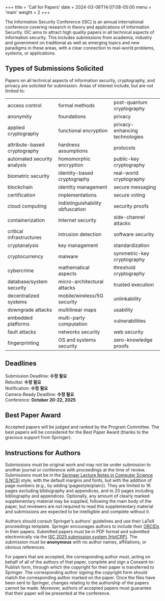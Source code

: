 +++
title = 'Call for Papers'
date = 2024-03-06T14:07:08-05:00
menu = 'main'
weight = 2
+++

The Information Security Conference (ISC) is an annual international conference covering research in theory and applications of Information Security. ISC aims to attract high quality papers in all technical aspects of information security. This includes submissions from academia, industry and government on traditional as well as emerging topics and new paradigms in these areas, with a clear connection to real-world problems, systems, or applications.

## Types of Submissions Solicited

Papers on all technical aspects of information security, cryptography, and privacy are solicited for submission. Areas of interest include, but are not limited to:

|                              |                                  |                                |
| :--------------------------- | :------------------------------- | :----------------------------- |
| access control               | formal methods                   | post-quantum cryptography      |
| anonymity                    | foundations                      | privacy                        |
| applied cryptography         | functional encryption            | privacy-enhancing technologies |
| attribute-based cryptography | hardness assumptions             | protocols                      |
| automated security analysis  | homomorphic encryption           | public-key cryptography        |
| biometric security           | identity-based cryptography      | real-world cryptography        |
| blockchain                   | identity management              | secure messaging               |
| certification                | implementations                  | secure voting                  |
| cloud computing              | indistinguishability obfuscation | security proofs                |
| containerization             | Internet security                | side-channel attacks           |
| critical infrastructures     | intrusion detection              | software security              |
| cryptanalysis                | key management                   | standardization                |
| cryptocurrency               | malware                          | symmetric-key cryptography     |
| cybercrime                   | mathematical aspects             | threshold cryptography         |
| database/system security     | micro-architectural attacks      | trusted execution              |
| decentralized systems        | mobile/wireless/5G security      | unlinkability                  |
| downgrade attacks            | multilinear maps                 | usability                      |
| embedded platforms           | multi-party computation          | vulnerabilities                |
| fault attacks                | networks security                | web security                   |
| fingerprinting               | OS and systems security          | zero-knowledge proofs          |

## Deadlines

Submission Deadline: **수정 필요**\
Rebuttal: **수정 필요**\
Notification: **수정 필요**\
Camera-Ready Deadline: **수정 필요**\
Conference: **October 20-22, 2025**

## Best Paper Award

Accepted papers will be judged and ranked by the Program Committee. The best papers will be considered for the Best Paper Award (thanks to the gracious support from Springer).

## Instructions for Authors

Submissions must be original work and may not be under submission to another journal or conference with proceedings at the time of review. Submissions must be in the [Springer Lecture Notes in Computer Science (LNCS)](http://www.springer.com/gp/computer-science/lncs) style, with the default margins and fonts, but with the addition of page numbers (e.g., by adding \\pagestyle{plain}). They are limited to 16 pages excluding bibliography and appendices, and to 20 pages including bibliography and appendices. Optionally, any amount of clearly marked supplementary material may be supplied, following the main body of the paper, but reviewers are not required to read this supplementary material and submissions are expected to be intelligible and complete without it.

Authors should consult Springer’s authors’ guidelines and use their LaTeX proceedings template. Springer encourages authors to include their [ORCIDs](https://goo.gl/hbsa4D) in their papers. Submitted papers must be in PDF format and submitted electronically via the [ISC 2025 submission system (HotCRP)](https://isc25.hotcrp.com/). The submission must be **anonymous** with no author names, affiliations, or obvious references.

For papers that are accepted, the corresponding author must, acting on behalf of all of the authors of that paper, complete and sign a Consent-to-Publish form, through which the copyright for their paper is transferred to Springer. The corresponding author signing the copyright form should match the corresponding author marked on the paper. Once the files have been sent to Springer, changes relating to the authorship of the papers cannot be made. Moreover, authors of accepted papers must guarantee that their paper will be presented at the conference.
